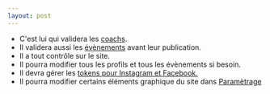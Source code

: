```yaml
---
layout: post
---
```


- C'est lui qui validera les <a href="#members">coachs</a>.
- Il validera aussi les <a href="#awaitEvent">évènements</a> avant leur publication.
- Il a tout contrôle sur le site.
- Il pourra modifier tous les profils et tous les évènements si besoin.
- Il devra gérer les <a href="#socialMedia">tokens pour Instagram et Facebook.</a>
- Il pourra modifier certains éléments graphique du site dans <a href="#parameter">Paramètrage</a>